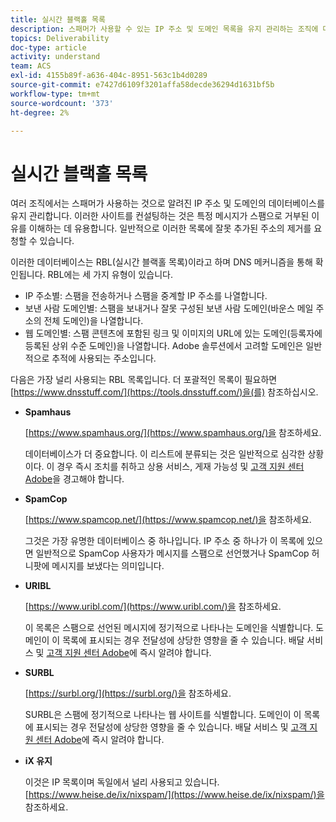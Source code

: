 ```yaml
---
title: 실시간 블랙홀 목록
description: 스패머가 사용할 수 있는 IP 주소 및 도메인 목록을 유지 관리하는 조직에 대해 알아봅니다.
topics: Deliverability
doc-type: article
activity: understand
team: ACS
exl-id: 4155b89f-a636-404c-8951-563c1b4d0289
source-git-commit: e7427d6109f3201affa58decde36294d1631bf5b
workflow-type: tm+mt
source-wordcount: '373'
ht-degree: 2%

---
```


# 실시간 블랙홀 목록

여러 조직에서는 스패머가 사용하는 것으로 알려진 IP 주소 및 도메인의 데이터베이스를 유지 관리합니다. 이러한 사이트를 컨설팅하는 것은 특정 메시지가 스팸으로 거부된 이유를 이해하는 데 유용합니다. 일반적으로 이러한 목록에 잘못 추가된 주소의 제거를 요청할 수 있습니다.

이러한 데이터베이스는 RBL(실시간 블랙홀 목록)이라고 하며 DNS 메커니즘을 통해 확인됩니다. RBL에는 세 가지 유형이 있습니다.

* IP 주소별: 스팸을 전송하거나 스팸을 중계할 IP 주소를 나열합니다.
* 보낸 사람 도메인별: 스팸을 보내거나 잘못 구성된 보낸 사람 도메인(바운스 메일 주소의 전체 도메인)을 나열합니다.
* 웹 도메인별: 스팸 콘텐츠에 포함된 링크 및 이미지의 URL에 있는 도메인(등록자에 등록된 상위 수준 도메인)을 나열합니다. Adobe 솔루션에서 고려할 도메인은 일반적으로 추적에 사용되는 주소입니다.

다음은 가장 널리 사용되는 RBL 목록입니다. 더 포괄적인 목록이 필요하면 [https://www.dnsstuff.com/](https://tools.dnsstuff.com/)을(를) 참조하십시오.

* **Spamhaus**

  [https://www.spamhaus.org/](https://www.spamhaus.org/)을 참조하세요.

  데이터베이스가 더 중요합니다. 이 리스트에 분류되는 것은 일반적으로 심각한 상황이다. 이 경우 즉시 조치를 취하고 상용 서비스, 게재 가능성 및 [고객 지원 센터 Adobe](https://helpx.adobe.com/kr/enterprise/admin-guide.html/enterprise/using/support-for-experience-cloud.ug.html)을 경고해야 합니다.

* **SpamCop**

  [https://www.spamcop.net/](https://www.spamcop.net/)을 참조하세요.

  그것은 가장 유명한 데이터베이스 중 하나입니다. IP 주소 중 하나가 이 목록에 있으면 일반적으로 SpamCop 사용자가 메시지를 스팸으로 선언했거나 SpamCop 허니팟에 메시지를 보냈다는 의미입니다.

* **URIBL**

  [https://www.uribl.com/](https://www.uribl.com/)을 참조하세요.

  이 목록은 스팸으로 선언된 메시지에 정기적으로 나타나는 도메인을 식별합니다. 도메인이 이 목록에 표시되는 경우 전달성에 상당한 영향을 줄 수 있습니다. 배달 서비스 및 [고객 지원 센터 Adobe](https://helpx.adobe.com/kr/enterprise/admin-guide.html/enterprise/using/support-for-experience-cloud.ug.html)에 즉시 알려야 합니다.

* **SURBL**

  [https://surbl.org/](https://surbl.org/)을 참조하세요.

  SURBL은 스팸에 정기적으로 나타나는 웹 사이트를 식별합니다. 도메인이 이 목록에 표시되는 경우 전달성에 상당한 영향을 줄 수 있습니다. 배달 서비스 및 [고객 지원 센터 Adobe](https://helpx.adobe.com/kr/enterprise/admin-guide.html/enterprise/using/support-for-experience-cloud.ug.html)에 즉시 알려야 합니다.

* **iX 유지**

  이것은 IP 목록이며 독일에서 널리 사용되고 있습니다. [https://www.heise.de/ix/nixspam/](https://www.heise.de/ix/nixspam/)을 참조하세요.

<!--* SORBS

  [https://www.nl.sorbs.net](https://www.nl.sorbs.net) compiles a list of IP addresses that are reputed to be dynamic IP address (i.e. attributed temporarily to ISP subscribers) or "open relay" addresses. Certain domains check whether the IP address of a sender is not listed on this site before accepting email. Checking the IP addresses on this site can prove useful.-->
